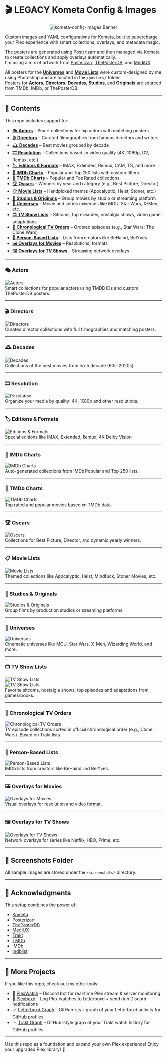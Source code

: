 # 🎬 LEGACY Kometa Config & Images

<p align="center">
  <img src="screenshots/nichtlegacy_banner.png" alt="kometa-config-images Banner" />
</p>

Custom images and YAML configurations for [Kometa](https://kometa.wiki), built to supercharge your Plex experience with smart collections, overlays, and metadata magic.

The posters are generated using [Posterizarr](https://github.com/fscorrupt/Posterizarr) and then managed via [Kometa](https://kometa.wiki) to create collections and apply overlays automatically.  
I'm using a mix of artwork from [Posterizarr](https://github.com/fscorrupt/Posterizarr), [ThePosterDB](https://theposterdb.com), and [MediUX](https://mediux.pro).

All posters for the [**Universes**](#-universes) and [**Movie Lists**](#-movie-lists) were custom-designed by me using Photoshop and are located in the `/posters/` folder.  
Posters for [**Actors**](#-actors), [**Directors**](#-directors), [**Decades**](#-decades), [**Studios**](#-studios--originals), and [**Originals**](#-studios--originals) are sourced from TMDb, IMDb, or ThePosterDB.

---

## 📂 Contents

This repo includes support for:

- [🎭 **Actors**](#-actors) – Smart collections for top actors with matching posters  
- [🎬 **Directors**](#-directors) – Curated filmographies from famous directors and writers  
- [🕰️ **Decades**](#d-ecades) – Best movies grouped by decade  
- [🎞️ **Resolution**](#-resolution) – Collections based on video quality (4K, 1080p, DV, Remux, etc.)  
- [🏷️ **Editions & Formats**](#-editions--formats) – IMAX, Extended, Remux, CAM, TS, and more  
- [🧠 **IMDb Charts**](#-imdb-charts) – Popular and Top 250 lists with custom filters  
- [🎯 **TMDb Charts**](#-tmdb-charts) – Popular and Top Rated collections  
- [🏆 **Oscars**](#-oscars) – Winners by year and category (e.g., Best Picture, Director)  
- [📋 **Movie Lists**](#-movie-lists) – Handpicked themes (Apocalyptic, Heist, Stoner, etc.)  
- [🏢 **Studios & Originals**](#-studios--originals) – Group movies by studio or streaming platform  
- [🌌 **Universes**](#-universes) – Movie and series universes like MCU, Star Wars, X-Men, etc.  
- [📺 **TV Show Lists**](#-tv-show-lists) – Sitcoms, top episodes, nostalgia shows, video game adaptations  
- [🔁 **Chronological TV Orders**](#-chronological-tv-orders) – Ordered episodes (e.g., Star Wars: The Clone Wars)  
- [👤 **Person-Based Lists**](#-person-based-lists) – Lists from creators like BeHaind, BelYves  
- [🖼️ **Overlays for Movies**](#-overlays-for-movies) – Resolutions, formats  
- [🖼️ **Overlays for TV Shows**](#-overlays-for-tv-shows) – Streaming network overlays  

---

### 🎭 Actors

![Actors](screenshots/actors.png)  
Smart collections for popular actors using TMDB IDs and custom ThePosterDB posters.

---

### 🎬 Directors

![Directors](screenshots/directors.png)  
Curated director collections with full filmographies and matching posters.

---

### 🕰️ Decades

![Decades](screenshots/decades.png)  
Collections of the best movies from each decade (60s–2020s).

---

### 🎞️ Resolution

![Resolution](screenshots/resolution.png)  
Organize your media by quality: 4K, 1080p and other resolutions.

---

### 🏷️ Editions & Formats

![Editions & Formats](screenshots/editions--formats.png)  
Special editions like IMAX, Extended, Remux, 4K Dolby Vision

---

### 🧠 IMDb Charts

![IMDb Charts](screenshots/imdb-charts.png)  
Auto-generated collections from IMDb Popular and Top 250 lists.

---

### 🎯 TMDb Charts

![TMDb Charts](screenshots/tmdb-charts.png)  
Top rated and popular movies based on TMDb data.

---

### 🏆 Oscars

![Oscars](screenshots/oscars.png)  
Collections for Best Picture, Director, and dynamic yearly winners.

---

### 📋 Movie Lists

![Movie Lists](screenshots/movie-lists.png)  
Themed collections like Apocalyptic, Heist, Mindfuck, Stoner Movies, etc.

---

### 🏢 Studios & Originals

![Studios & Originals](screenshots/studios--originals.png)  
Group films by production studios or streaming platforms.

---

### 🌌 Universes

![Universes](screenshots/universes.png)  
Cinematic universes like MCU, Star Wars, X-Men, Wizarding World, and more.

---

### 📺 TV Show Lists

![TV Show Lists](screenshots/tv-show-lists.png)  
![TV Show Lists](screenshots/tv-show-lists2.png)  
Favorite sitcoms, nostalgia shows, top episodes and adaptations from games/books.

---

### 🔁 Chronological TV Orders

![Chronological TV Orders](screenshots/chronological-tv-orders.jpg)  
TV episode collections sorted in official chronological order (e.g., Clone Wars). Based on Trakt lists.

---

### 👤 Person-Based Lists

![Person-Based Lists](screenshots/person-based-lists.png)  
IMDb lists from creators like BeHaind and BelYves.

---

### 🖼️ Overlays for Movies

![Overlays for Movies](screenshots/overlays-for-movies.png)  
Visual overlays for resolution and video format.

---

### 🖼️ Overlays for TV Shows

![Overlays for TV Shows](screenshots/overlays-for-tv-shows.png)  
Network overlays for series like Netflix, HBO, Prime, etc.

---

## 📸 Screenshots Folder

All sample images are stored under the `/screenshots/` directory.

---

## 🙏 Acknowledgments

This setup combines the power of:
- [Kometa](https://kometa.wiki)
- [Posterizarr](https://github.com/fscorrupt/Posterizarr)
- [ThePosterDB](https://theposterdb.com)
- [MediUX](https://mediux.pro/)
- [Trakt](https://trakt.tv)
- [TMDb](https://www.themoviedb.org)
- [IMDb](https://www.imdb.com)
- [mdblist](https://mdblist.com/)

---

## 🚀 More Projects

If you like this repo, check out my other tools:

- 🎥 [PlexWatch](https://github.com/nichtlegacy/PlexWatch) – Discord bot for real-time Plex stream & server monitoring  
- 📢 [Plexboxd](https://github.com/nichtlegacy/Plexboxd) – Log Plex watches to Letterboxd + send rich Discord notifications  
- 📈 [Letterboxd Graph](https://github.com/nichtlegacy/letterboxd-graph) – GitHub-style graph of your Letterboxd activity for GitHub profiles  
- 📉 [Trakt Graph](https://github.com/nichtlegacy/trakt-graph) – GitHub-style graph of your Trakt watch history for GitHub profiles  


---

Use this repo as a foundation and expand your own Plex experience! Enjoy your upgraded Plex library! 🎉